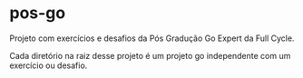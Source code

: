 # pos-go
Projeto com exercícios e desafios da Pós Gradução Go Expert da Full Cycle.

Cada diretório na raiz desse projeto é um projeto go independente com um exercício ou desafio.